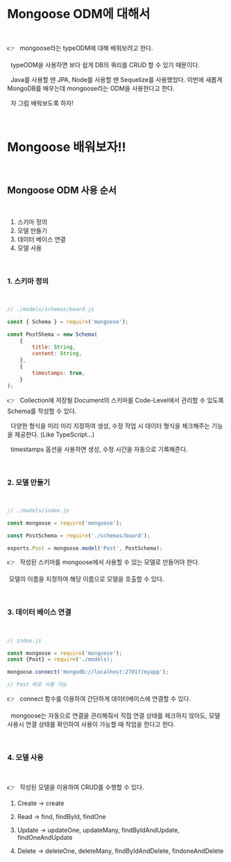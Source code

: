 <br>

# Mongoose ODM에 대해서

<br>

👉 &nbsp; mongoose라는 typeODM에 대해 배워보려고 한다.

&nbsp; typeODM을 사용하면 보다 쉽게 DB의 쿼리를 CRUD 할 수 있기 때문이다.

&nbsp; Java를 사용할 땐 JPA, Node를 사용할 땐 Sequelize를 사용했었다. 이번에 새롭게 MongoDB를 배우는데 mongoose라는 ODM을 사용한다고 한다.

&nbsp; 자 그럼 배워보도록 하자!

<br>

# Mongoose 배워보자!!

<br>

## Mongoose ODM 사용 순서

<br>

1. 스키마 정의
2. 모델 만들기
3. 데이터 베이스 연결
4. 모델 사용

<br>

### 1. 스키마 정의

<br>

```js
// ./models/schemas/board.js

const { Schema } = require('mongoose');

const PostShema = new Schema(
    {
        title: String,
        content: String,
    },
    {
        timestamps: true,
    }
);
```

👉 &nbsp; Collection에 저장될 Document의 스키마를 Code-Level에서 관리할 수 있도록 Schema를 작성할 수 있다.

&nbsp; 다양한 형식을 미리 미리 지정하여 생성, 수정 작업 시 데이터 형식을 체크해주는 기능을 제공한다. (Like TypeScript...)

&nbsp; timestamps 옵션을 사용하면 생성, 수정 시간을 자동으로 기록해준다.

<br>

### 2. 모델 만들기

<br>

```js
// ./models/index.js

const mongoose = require('mongoose');

const PostSchema = require('./schemas/board');

exports.Post = mongoose.model('Post', PostSchema);
```

👉 &nbsp; 작성된 스키마를 mongoose에서 사용할 수 있는 모델로 만들어야 한다.

&nbsp;모델의 이름을 지정하여 해당 이름으로 모델을 호출할 수 있다.

<br>

### 3. 데이터 베이스 연결

<br>

```js
// index.js

const mongoose = require('mongoose');
const {Post} = require('./models);

mongoose.connect('mongodb://localhost:27017/myapp');

// Post 바로 사용 가능
```

👉 &nbsp; connect 함수를 이용하여 간단하게 데이터베이스에 연결할 수 있다.

&nbsp; mongoose는 자동으로 연결을 관리해줘서 직접 연결 상태를 체크하지 않아도, 모델 사용시 연결 상태를 확인하여 사용이 가능할 때 작업을 한다고 한다.

<br>

### 4. 모델 사용

<br>

👉 &nbsp; 작성된 모델을 이용하여 CRUD를 수행할 수 있다.

1. Create -> create

2. Read -> find, findById, findOne

3. Update -> updateOne, updateMany, findByIdAndUpdate, findOneAndUpdate

4. Delete -> deleteOne, deleteMany, findByIdAndDelete, findoneAndDelete
